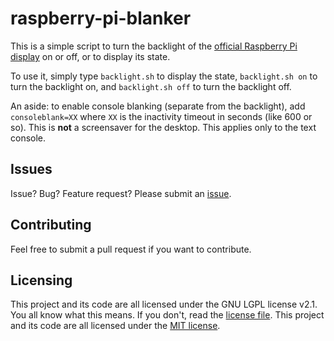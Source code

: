 # raspberry-pi-blanker

This is a simple script to turn the backlight of the
[official Raspberry Pi display](https://www.raspberrypi.com/products/raspberry-pi-touch-display/)
on or off, or to display its state.

To use it, simply type ```backlight.sh``` to display the state,
```backlight.sh on``` to turn the backlight on, and ```backlight.sh off```
to turn the backlight off.

An aside: to enable console blanking (separate from the backlight), add
```consoleblank=XX``` where ```XX``` is the inactivity timeout in seconds
(like 600 or so).  This is **not** a screensaver for the desktop.  This
applies only to the text console.

## Issues

Issue?  Bug?  Feature request?  Please submit an [issue](https://github.com/daveriesz/raspberry-pi-blanker/issues).

## Contributing

Feel free to submit a pull request if you want to contribute.

## Licensing

This project and its code are all licensed under the GNU LGPL license v2.1.  You all know what this means.  If you don't, read the [license file](MIT-LICENSE.txt?raw=1).
This project and its code are all licensed under the [MIT license](MIT-LICENSE.txt?raw=1).
